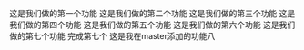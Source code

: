 这是我们做的第一个功能
这是我们做的第二个功能
这是我们做的第三个功能
这是我们做的第四个功能
这是我们做的第五个功能
这是我们做的第六个功能
这是我们做的第七个功能 完成第七个
这是我在master添加的功能八